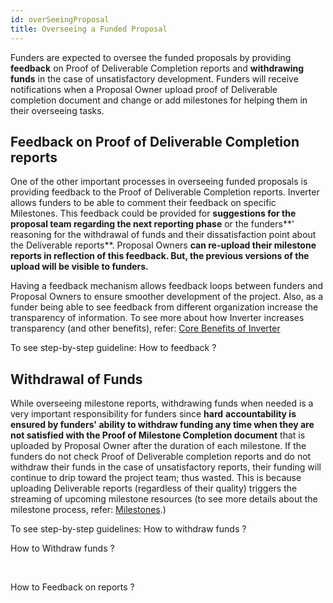 ```yaml
---
id: overSeeingProposal
title: Overseeing a Funded Proposal 
---
```

Funders are expected to oversee the funded proposals by providing **feedback** on Proof of Deliverable Completion reports and **withdrawing funds** in the case of unsatisfactory development. Funders will receive notifications when a Proposal Owner upload proof of Deliverable completion document and change or add milestones for helping them in their overseeing tasks.

## **Feedback on Proof of Deliverable Completion reports**[](https://app.gitbook.com/#feedback-on-proof-of-deliverable-completion-reports)

One of the other important processes in overseeing funded proposals is providing feedback to the Proof of Deliverable Completion reports. Inverter allows funders to be able to comment their feedback on specific Milestones. This feedback could be provided for **suggestions for the proposal team regarding the next reporting phase** or the funders**' reasoning for the withdrawal of funds and their dissatisfaction point about the Deliverable reports**. Proposal Owners **can re-upload their milestone reports in reflection of this feedback. But, the previous versions of the upload will be visible to funders.**

Having a feedback mechanism allows feedback loops between funders and Proposal Owners to ensure smoother development of the project. Also, as a funder being able to see feedback from different organization increase the transparency of information. To see more about how Inverter increases transparency (and other benefits), refer: [Core Benefits of Inverter](https://app.gitbook.com/o/I2pW8EuBbOZ5F0ovZEvq/s/2Gxrjq5q8qOAwA1G6I3o/inverter-overview/core-benefits-of-inverter)​

To see step-by-step guideline: How to feedback ?​

## **Withdrawal of Funds**[](https://app.gitbook.com/#withdrawal-of-funds)

While overseeing milestone reports, withdrawing funds when needed is a very important responsibility for funders since **hard**  **accountability is ensured by funders' ability to withdraw funding any time when they are not satisfied with the Proof of Milestone Completion document** that is uploaded by Proposal Owner after the duration of each milestone. If the funders do not check Proof of Deliverable completion reports and do not withdraw their funds in the case of unsatisfactory reports, their funding will continue to drip toward the project team; thus wasted. This is because uploading Deliverable reports (regardless of their quality) triggers the streaming of upcoming milestone resources (to see more details about the milestone process, refer: [Milestones](https://app.gitbook.com/o/I2pW8EuBbOZ5F0ovZEvq/s/2Gxrjq5q8qOAwA1G6I3o/creating-a-proposal/managing-milestones).)

To see step-by-step guidelines: How to withdraw funds ?

 How to Withdraw funds ?

​

How to Feedback on reports ?